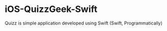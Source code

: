 iOS-QuizzGeek-Swift
===================

Quizz is simple application developed using Swift (Swift, Programmatically)

